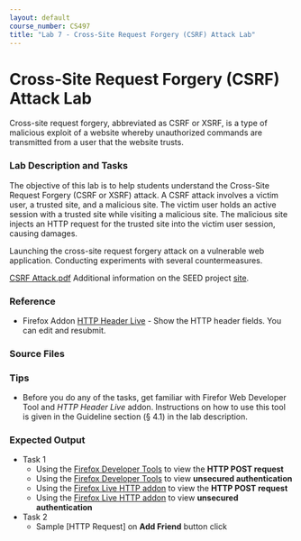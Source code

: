 ```yaml
---
layout: default
course_number: CS497
title: "Lab 7 - Cross-Site Request Forgery (CSRF) Attack Lab"
---
```


# Cross-Site Request Forgery (CSRF) Attack Lab
Cross-site request forgery, abbreviated as CSRF or XSRF, is a type of malicious exploit of a website whereby unauthorized commands are transmitted from a user that the website trusts.

### Lab Description and Tasks

The objective of this lab is to help students understand the Cross-Site Request Forgery (CSRF or XSRF) attack. A CSRF attack involves a victim user, a trusted site, and a malicious site. The victim user holds an active session with a trusted site while visiting a malicious site. The malicious site injects an HTTP request for the trusted site into the victim user session, causing damages.

Launching the cross-site request forgery attack on a vulnerable web application. Conducting experiments with several countermeasures.

[CSRF Attack.pdf](Web_CSRF_Elgg.pdf)
Additional information on the SEED project [site](http://www.cis.syr.edu/~wedu/seed/Labs_16.04/Web/Web_CSRF_Elgg/). 

### Reference
- Firefox Addon [HTTP Header Live](https://addons.mozilla.org/en-US/firefox/addon/http-header-live/?src=search) - Show the HTTP header fields. You can edit and resubmit.


### Source Files

### Tips
- Before you do any of the tasks, get familiar with Firefor Web Developer Tool and *HTTP Header Live* addon. Instructions on how to use this tool is given in the Guideline section (§ 4.1) in the lab description. 

### Expected Output
- Task 1 
  - Using the <a href="./csrf/task1_post_dev_tools.png" target="_blank">Firefox Developer Tools</a> to view the **HTTP POST request**
  - Using the <a href="./csrf/task1_post_dev_tools_token.png" target="_blank">Firefox Developer Tools</a> to view **unsecured authentication**   
  - Using the <a href="./csrf/task1_post_live_http.png" target="_blank">Firefox Live HTTP addon</a> to view the **HTTP POST request**
  - Using the <a href="./csrf/task1_post_live_http_token.png" target="_blank">Firefox Live HTTP addon</a> to view **unsecured authentication** 
- Task 2
   - Sample [HTTP Request] on **Add Friend** button click
